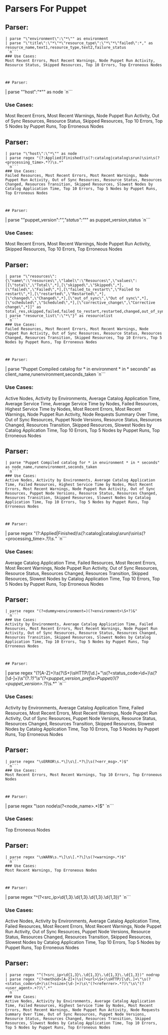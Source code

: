 # Parsers For Puppet

## Parser:
```
| parse "\"environment\":\"*\"" as environment
| parse "\"title\":\"*\"*\"resource_type\":\"*\"*\"failed\":*," as resource_name,text1,resource_type,text2,failure_status
 `n```
### Use Cases:
Most Recent Errors, Most Recent Warnings, Node Puppet Run Activity, Resource Status, Skipped Resources, Top 10 Errors, Top Erroneous Nodes



## Parser:
```
| parse "\"host\":\"*\"" as node
 `n```
### Use Cases:
Most Recent Errors, Most Recent Warnings, Node Puppet Run Activity, Out of Sync Resources, Resource Status, Skipped Resources, Top 10 Errors, Top 5 Nodes by Puppet Runs, Top Erroneous Nodes



## Parser:
```
| parse "\"host\":\"*\"" as node
| parse regex "(?:Applied|Finished)\s(?:catalog|catalog\srun)\sin\s(?<processing_time>.*?)\s.*" 
 `n```
### Use Cases:
Failed Resources, Most Recent Errors, Most Recent Warnings, Node Puppet Run Activity, Out of Sync Resources, Resource Status, Resources Changed, Resources Transition, Skipped Resources, Slowest Nodes by Catalog Application Time, Top 10 Errors, Top 5 Nodes by Puppet Runs, Top Erroneous Nodes



## Parser:
```
| parse "\"puppet_version\":\"*\",\"status\":\"*\"" as puppet_version,status
 `n```
### Use Cases:
Most Recent Errors, Most Recent Warnings, Node Puppet Run Activity, Skipped Resources, Top 10 Errors, Top Erroneous Nodes



## Parser:
```
| parse "\"resources\":{\"name\":\"resources\",\"label\":\"Resources\",\"values\":[[\"total\",\"Total\",*],[\"skipped\",\"Skipped\",*],[\"failed\",\"Failed\",*],[\"failed_to_restart\",\"Failed to restart\",*],[\"restarted\",\"Restarted\",*],[\"changed\",\"Changed\",*],[\"out_of_sync\",\"Out of sync\",*],[\"scheduled\",\"Scheduled\",*],[\"corrective_change\",\"Corrective change\",*]]" as total_res,skipped,failed,failed_to_restart,restarted,changed,out_of_sync,scheduled,corrective_change
| parse "resource_list\":\"*\"}" as resourcelist
 `n```
### Use Cases:
Failed Resources, Most Recent Errors, Most Recent Warnings, Node Puppet Run Activity, Out of Sync Resources, Resource Status, Resources Changed, Resources Transition, Skipped Resources, Top 10 Errors, Top 5 Nodes by Puppet Runs, Top Erroneous Nodes



## Parser:
```
| parse "Puppet Compiled catalog for * in environment * in * seconds" as client_name,runenvironment,seconds_taken 
 `n```
### Use Cases:
Active Nodes, Activity by Environments, Average Catalog Application Time, Average Service Time, Average Service Time by Nodes, Failed Resources, Highest Service Time by Nodes, Most Recent Errors, Most Recent Warnings, Node Puppet Run Activity, Node Requests Summary Over Time, Out of Sync Resources, Puppet Node Versions, Resource Status, Resources Changed, Resources Transition, Skipped Resources, Slowest Nodes by Catalog Application Time, Top 10 Errors, Top 5 Nodes by Puppet Runs, Top Erroneous Nodes



## Parser:
```
| parse "Puppet Compiled catalog for * in environment * in * seconds" as node_name,runenvironment,seconds_taken
 `n```
### Use Cases:
Active Nodes, Activity by Environments, Average Catalog Application Time, Failed Resources, Highest Service Time by Nodes, Most Recent Errors, Most Recent Warnings, Node Puppet Run Activity, Out of Sync Resources, Puppet Node Versions, Resource Status, Resources Changed, Resources Transition, Skipped Resources, Slowest Nodes by Catalog Application Time, Top 10 Errors, Top 5 Nodes by Puppet Runs, Top Erroneous Nodes



## Parser:
```
| parse regex "(?:Applied|Finished)\s(?:catalog|catalog\srun)\sin\s(?<processing_time>.*?)\s.*" 
 `n```
### Use Cases:
Average Catalog Application Time, Failed Resources, Most Recent Errors, Most Recent Warnings, Node Puppet Run Activity, Out of Sync Resources, Resource Status, Resources Changed, Resources Transition, Skipped Resources, Slowest Nodes by Catalog Application Time, Top 10 Errors, Top 5 Nodes by Puppet Runs, Top Erroneous Nodes



## Parser:
```
| parse regex "(?<dummy>environment=)(?<environment>\S+?)&"
 `n```
### Use Cases:
Activity by Environments, Average Catalog Application Time, Failed Resources, Most Recent Errors, Most Recent Warnings, Node Puppet Run Activity, Out of Sync Resources, Resource Status, Resources Changed, Resources Transition, Skipped Resources, Slowest Nodes by Catalog Application Time, Top 10 Errors, Top 5 Nodes by Puppet Runs, Top Erroneous Nodes



## Parser:
```
| parse regex "(?<method>[A-Z]+)\s(?<url>\S+)\sHTTP/[\d\.]+\"\s(?<status_code>\d+)\s(?<size>[\d-]+)\s\"(?<referrer>.*?)\"\s\"(?<puppet_version_prefix>Puppet/)(?<puppet_version>.*?)\s.*"
 `n```
### Use Cases:
Activity by Environments, Average Catalog Application Time, Failed Resources, Most Recent Errors, Most Recent Warnings, Node Puppet Run Activity, Out of Sync Resources, Puppet Node Versions, Resource Status, Resources Changed, Resources Transition, Skipped Resources, Slowest Nodes by Catalog Application Time, Top 10 Errors, Top 5 Nodes by Puppet Runs, Top Erroneous Nodes



## Parser:
```
| parse regex "\sERROR\s.*\]\s\[.*?\]\s(?<err_msg>.*)$"
 `n```
### Use Cases:
Most Recent Errors, Most Recent Warnings, Top 10 Errors, Top Erroneous Nodes



## Parser:
```
| parse regex "\son node\s(?<node_name>.*)$"
 `n```
### Use Cases:
Top Erroneous Nodes



## Parser:
```
| parse regex "\sWARN\s.*\]\s\[.*?\]\s(?<warning>.*)$"
 `n```
### Use Cases:
Most Recent Warnings, Top Erroneous Nodes



## Parser:
```
| parse regex "^(?<src_ip>\d{1,3}\.\d{1,3}\.\d{1,3}\.\d{1,3})"
 `n```
### Use Cases:
Active Nodes, Activity by Environments, Average Catalog Application Time, Failed Resources, Most Recent Errors, Most Recent Warnings, Node Puppet Run Activity, Out of Sync Resources, Puppet Node Versions, Resource Status, Resources Changed, Resources Transition, Skipped Resources, Slowest Nodes by Catalog Application Time, Top 10 Errors, Top 5 Nodes by Puppet Runs, Top Erroneous Nodes



## Parser:
```
| parse regex "^(?<src_ip>\d{1,3}\.\d{1,3}\.\d{1,3}\.\d{1,3})" nodrop
| parse regex "(?<method>[A-Z]+)\s(?<url>\S+)\sHTTP/[\d\.]+\"\s(?<status_code>\d+)\s(?<size>[\d-]+)\s\"(?<referrer>.*?)\"\s\"(?<user_agent>.+?)\".*"
 `n```
### Use Cases:
Active Nodes, Activity by Environments, Average Catalog Application Time, Failed Resources, Highest Service Time by Nodes, Most Recent Errors, Most Recent Warnings, Node Puppet Run Activity, Node Requests Summary Over Time, Out of Sync Resources, Puppet Node Versions, Resource Status, Resources Changed, Resources Transition, Skipped Resources, Slowest Nodes by Catalog Application Time, Top 10 Errors, Top 5 Nodes by Puppet Runs, Top Erroneous Nodes


